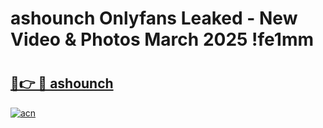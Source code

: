 # ashounch Onlyfans Leaked - New Video & Photos March 2025 !fe1mm

# <h2><a href="https://1m5iju.iuczelnia.edu.pl?title=ashounch&ref=fe1mm">🔗👉 🔴 ashounch</a></h2>

[![acn](https://github.com/user-attachments/assets/0f9c940e-d8b0-45ae-aac7-cd30a18b3e1c)](https://1m5iju.iuczelnia.edu.pl?title=ashounch&ref=fe1mm)

